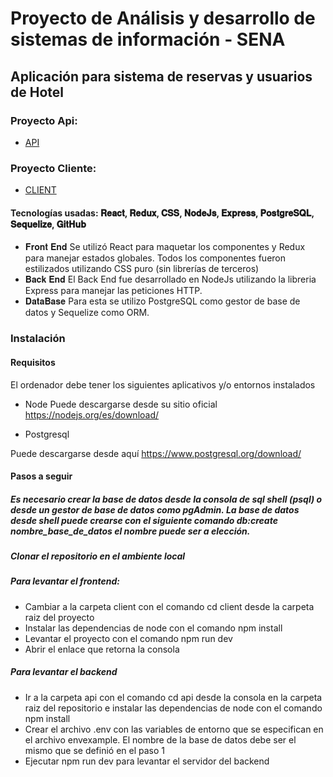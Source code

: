 
# Proyecto de Análisis y desarrollo de sistemas de información - SENA 
## Aplicación para sistema de reservas y usuarios de Hotel
### Proyecto Api:
- [API](../main/api)
### Proyecto Cliente:
- [CLIENT](../main/client)




#### Tecnologías usadas: 𝐑𝐞𝐚𝐜𝐭, 𝐑𝐞𝐝𝐮𝐱, 𝐂𝐒𝐒, 𝐍𝐨𝐝𝐞𝐉𝐬, 𝐄𝐱𝐩𝐫𝐞𝐬𝐬, 𝐏𝐨𝐬𝐭𝐠𝐫𝐞𝐒𝐐𝐋, 𝐒𝐞𝐪𝐮𝐞𝐥𝐢𝐳𝐞, 𝐆𝐢𝐭𝐇𝐮𝐛
- 𝐅𝐫𝐨𝐧𝐭 𝐄𝐧𝐝
Se utilizó React para maquetar los componentes y Redux para manejar estados globales.
Todos los componentes fueron estilizados utilizando CSS puro (sin librerías de terceros)
- 𝐁𝐚𝐜𝐤 𝐄𝐧𝐝
El  Back End fue desarrollado en NodeJs utilizando la libreria Express para manejar las peticiones HTTP.
- 𝐃𝐚𝐭𝐚𝐁𝐚𝐬𝐞
Para esta se utilizo PostgreSQL como gestor de base de datos y Sequelize como ORM.

### Instalación

#### Requisitos
El ordenador debe tener los siguientes aplicativos y/o entornos instalados

- Node
Puede descargarse desde su sitio oficial https://nodejs.org/es/download/

- Postgresql

Puede descargarse desde aquí https://www.postgresql.org/download/

#### Pasos a seguir
##### Es necesario crear la base de datos desde la consola de sql shell (psql) o desde un gestor de base de datos como pgAdmin. La base de datos desde shell puede crearse con el siguiente comando db:create nombre_base_de_datos el nombre puede ser a elección. 


#####  Clonar el repositorio en el ambiente local

##### Para levantar el frontend:
- Cambiar a la carpeta client con el comando cd client desde la carpeta raiz del proyecto
- Instalar las dependencias de node con el comando npm install
- Levantar el proyecto con el comando npm run dev
- Abrir el enlace que retorna la consola

##### Para levantar el backend
- Ir a la carpeta api con el comando cd api desde la consola en la carpeta raiz del repositorio e instalar las dependencias de node con el comando npm install
- Crear el archivo .env con las variables de entorno que se especifican en el archivo envexample. El nombre de la base de datos debe ser el mismo que se definió en el paso 1
- Ejecutar npm run dev para levantar el servidor del backend



